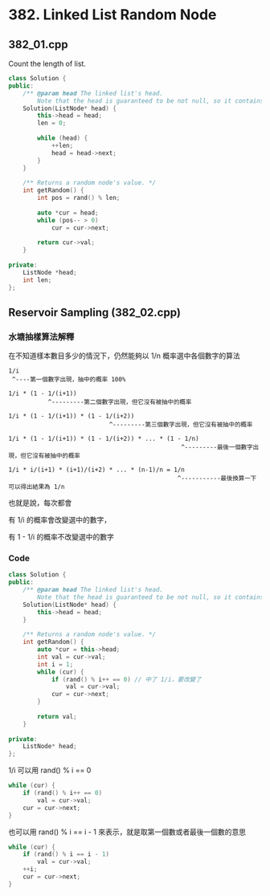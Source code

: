 # 382. Linked List Random Node

## 382_01.cpp

Count the length of list.

```cpp
class Solution {
public:
    /** @param head The linked list's head.
        Note that the head is guaranteed to be not null, so it contains at least one node. */
    Solution(ListNode* head) {
        this->head = head;
        len = 0;
        
        while (head) {
            ++len;
            head = head->next;
        }
    }
    
    /** Returns a random node's value. */
    int getRandom() {
        int pos = rand() % len;
        
        auto *cur = head;
        while (pos-- > 0)
            cur = cur->next;
        
        return cur->val;
    }
    
private:
    ListNode *head;
    int len;
};
```

## Reservoir Sampling (382_02.cpp)

### 水塘抽樣算法解釋

在不知道樣本數目多少的情況下，仍然能夠以 1/n 概率選中各個數字的算法

```
1/i
 ^----第一個數字出現，抽中的概率 100%

1/i * (1 - 1/(i+1))
           ^---------第二個數字出現，但它沒有被抽中的概率

1/i * (1 - 1/(i+1)) * (1 - 1/(i+2))
                            ^---------第三個數字出現，但它沒有被抽中的概率

1/i * (1 - 1/(i+1)) * (1 - 1/(i+2)) * ... * (1 - 1/n)
                                                ^---------最後一個數字出現，但它沒有被抽中的概率

1/i * i/(i+1) * (i+1)/(i+2) * ... * (n-1)/n = 1/n
                                               ^-----------最後換算一下可以得出結果為 1/n
```

也就是說，每次都會

有 1/i 的概率會改變選中的數字，

有 1 - 1/i 的概率不改變選中的數字


### Code

```cpp
class Solution {
public:
    /** @param head The linked list's head.
        Note that the head is guaranteed to be not null, so it contains at least one node. */
    Solution(ListNode* head) {
        this->head = head;
    }
    
    /** Returns a random node's value. */
    int getRandom() {
        auto *cur = this->head;
        int val = cur->val;
        int i = 1;
        while (cur) {
            if (rand() % i++ == 0) // 中了 1/i，要改變了
                val = cur->val;
            cur = cur->next;
        }
        
        return val;
    }
    
private:
    ListNode* head;
};
```

1/i 可以用 rand() % i == 0

```cpp
while (cur) {
    if (rand() % i++ == 0)
        val = cur->val;
    cur = cur->next;
}
```

也可以用 rand() % i == i - 1 來表示，就是取第一個數或者最後一個數的意思

```cpp
while (cur) {
    if (rand() % i == i - 1)
        val = cur->val;
    ++i;
    cur = cur->next;
}
```
